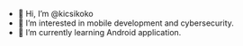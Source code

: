 - 👋 Hi, I’m @kicsikoko
- 👀 I’m interested in mobile development and cybersecurity.
- 🌱 I’m currently learning Android application.

<!---
kicsikoko/kicsikoko is a ✨ special ✨ repository because its `README.md` (this file) appears on your GitHub profile.
You can click the Preview link to take a look at your changes.
--->
